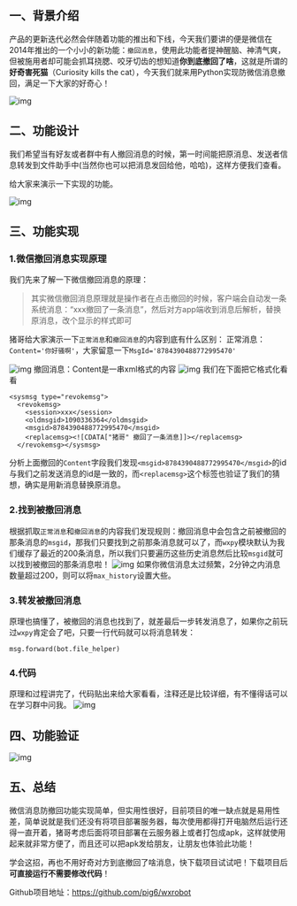 ## 一、背景介绍

产品的更新迭代必然会伴随着功能的推出和下线，今天我们要讲的便是微信在2014年推出的一个小小的新功能：`撤回消息`，使用此功能者提神醒脑、神清气爽，但被施用者却可能会抓耳挠腮、咬牙切齿的想知道**你到底撤回了啥**，这就是所谓的**好奇害死猫**（Curiosity kills the cat），今天我们就来用Python实现防微信消息撤回，满足一下大家的好奇心！


![img](https://mmbiz.qpic.cn/mmbiz_gif/lbvmSLlcGO8Gwmrg3ia8ekINFCdtEg3PicjVicld4PlQZ5wNDDlv1PYv4nH17MvV4SVktrcEw8zFE2rEH6hiapGnxw/640?wx_fmt=gif&tp=webp&wxfrom=5&wx_lazy=1)

## 二、功能设计

我们希望当有好友或者群中有人撤回消息的时候，第一时间能把原消息、发送者信息转发到文件助手中(当然你也可以把消息发回给他，哈哈)，这样方便我们查看。

给大家来演示一下实现的功能。


![img](https://mmbiz.qpic.cn/mmbiz_gif/lbvmSLlcGO8Gwmrg3ia8ekINFCdtEg3PicqT6tGQ9ROwsjh8asfRnGAYd7cNEyJThMAAcZGoZWhxEXJRDb1KQUicw/640?wx_fmt=gif&tp=webp&wxfrom=5&wx_lazy=1)

## 三、功能实现

### 1.微信撤回消息实现原理

我们先来了解一下微信撤回消息的原理：

> 其实微信撤回消息原理就是操作者在点击撤回的时候，客户端会自动发一条系统消息：“xxx撤回了一条消息”，然后对方app端收到消息后解析，替换原消息，改个显示的样式即可

猪哥给大家演示一下`正常消息`和`撤回消息`的内容到底有什么区别：
正常消息：`Content='你好骚啊'`，大家留意一下`MsgId='8784390488772995470'`


![img](https://mmbiz.qpic.cn/mmbiz_png/lbvmSLlcGO8Gwmrg3ia8ekINFCdtEg3PicxyPb1KpvsicNgovMwMibgIrJgPNiaappQR3v8DNJArf6DPymTG7a2ImUg/640?wx_fmt=png&tp=webp&wxfrom=5&wx_lazy=1&wx_co=1)
撤回消息：Content是一串xml格式的内容
![img](https://mmbiz.qpic.cn/mmbiz_png/lbvmSLlcGO8Gwmrg3ia8ekINFCdtEg3Picn81mPLPTloIcdZ5spACXE7h2fNsEjpOEzpaTMhiaBZEPWuopKa27YUQ/640?wx_fmt=png&tp=webp&wxfrom=5&wx_lazy=1&wx_co=1)
我们在下面把它格式化看看

```
<sysmsg type="revokemsg">
  <revokemsg>
    <session>xxx</session>
    <oldmsgid>1090336364</oldmsgid>
    <msgid>8784390488772995470</msgid>
    <replacemsg><![CDATA["猪哥" 撤回了一条消息]]></replacemsg>
  </revokemsg></sysmsg>
```

分析上面撤回的`Content`字段我们发现`<msgid>8784390488772995470</msgid>`的id与我们之前发送消息的id是一致的，而`<replacemsg>`这个标签也验证了我们的猜想，确实是用新消息替换原消息。

### 2.找到被撤回消息

根据抓取`正常消息`和`撤回消息`的内容我们发现规则：撤回消息中会包含之前被撤回的那条消息的`msgid`，那我们只要找到之前那条消息就可以了，而`wxpy`模块默认为我们缓存了最近的200条消息，所以我们只要遍历这些历史消息然后比较`msgid`就可以找到被撤回的那条消息啦！
![img](https://mmbiz.qpic.cn/mmbiz_png/lbvmSLlcGO8Gwmrg3ia8ekINFCdtEg3PicXJEsgcaOGDybAahnUNicI6j3haD4GA6EJz3Sf1k4F9GV7icoufHM7m5w/640?wx_fmt=png&tp=webp&wxfrom=5&wx_lazy=1&wx_co=1) 如果你微信消息太过频繁，2分钟之内消息数量超过200，则可以将`max_history`设置大些。

### 3.转发被撤回消息

原理也搞懂了，被撤回的消息也找到了，就差最后一步转发消息了，如果你之前玩过`wxpy`肯定会了吧，只要一行代码就可以将消息转发：

```
msg.forward(bot.file_helper)
```

### 4.代码

原理和过程讲完了，代码贴出来给大家看看，注释还是比较详细，有不懂得话可以在学习群中问我。
![img](https://mmbiz.qpic.cn/mmbiz_png/lbvmSLlcGO8Gwmrg3ia8ekINFCdtEg3PiccE70icWMlRm7eJvLjM5RX3O0jxUaRiaQMzNezDgZTVQlcdbwWc7l1C5A/640?wx_fmt=png&tp=webp&wxfrom=5&wx_lazy=1&wx_co=1)

## 四、功能验证

![img](https://mmbiz.qpic.cn/mmbiz_gif/lbvmSLlcGO8Gwmrg3ia8ekINFCdtEg3PicqT6tGQ9ROwsjh8asfRnGAYd7cNEyJThMAAcZGoZWhxEXJRDb1KQUicw/640?wx_fmt=gif&tp=webp&wxfrom=5&wx_lazy=1)

## 五、总结

微信消息防撤回功能实现简单，但实用性很好，目前项目的唯一缺点就是易用性差，简单说就是我们还没有将项目部署服务器，每次使用都得打开电脑然后运行还得一直开着，猪哥考虑后面将项目部署在云服务器上或者打包成apk，这样就使用起来就非常方便了，而且还可以把apk发给朋友，让朋友也体验此功能！

学会这招，再也不用好奇对方到底撤回了啥消息，快下载项目试试吧！下载项目后**可直接运行不需要修改代码**！

Github项目地址：https://github.com/pig6/wxrobot